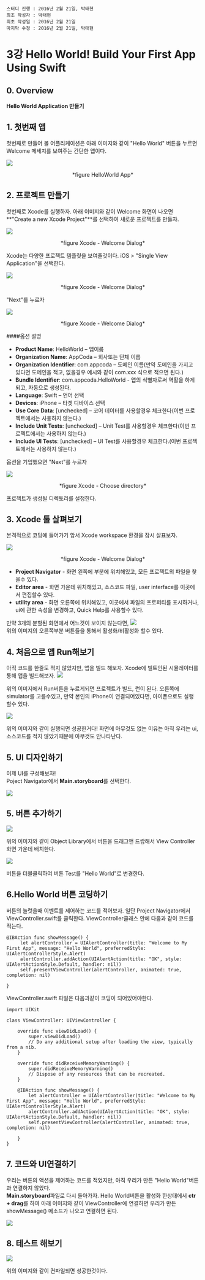 ```
스터디 진행 : 2016년 2월 21일, 박태현
최조 작성자 : 박태현
최초 작성일 : 2016년 2월 21일
마지막 수정 : 2016년 2월 21일, 박태현
```

# 3강 Hello World! Build Your First App Using Swift

## 0. Overview
**Hello World Application 만들기**

## 1. 첫번째 앱
첫번째로 만들어 볼 어플리케이션은 아래 이미지와 같이 "Hello World" 버튼을 누르면Welcome 메세지를 보여주는 간단한 앱이다.

![](http://www.appcoda.com/learnswift/images/chapter-1/helloworld-1.png)
<br>
<center>
*figure HelloWorld App*
</center>

## 2. 프로젝트 만들기
첫번째로 Xcode를 실행하자. 아래 이미지와 같이 Welcome 화면이 나오면 **"Create a new Xcode Project"**를 선택하여 새로운 프로젝트를 만들자.

![](http://www.appcoda.com/learnswift/images/chapter-1/helloworld-2.png)
<br>
<center>
*figure Xcode - Welcome Dialog*
</center>

Xcode는 다양한 프로젝트 템플릿을 보여줄것이다. iOS > "Single View Application"을 선택한다.

![](http://www.appcoda.com/learnswift/images/chapter-1/helloworld-3.png)
<br>
<center>
*figure Xcode - Welcome Dialog*
</center>

"Next"를 누르자

![](http://www.appcoda.com/learnswift/images/chapter-1/helloworld-4.png)
<br>
<center>
*figure Xcode - Welcome Dialog*
</center>

####옵션 설명
* **Product Name**: HelloWorld – 앱이름
* **Organization Name**: AppCoda – 회사또는 단체 이름
* **Organization Identifier**: com.appcoda – 도메인 이름(만약 도메인을 가지고 있다면 도메인을 적고, 없을경우 예시와 같이 com.xxx 식으로 적으면 된다.)
* **Bundle Identifier**: com.appcoda.HelloWorld - 앱의 식별자로써 역활을 하게되고, 자동으로 생성된다.
* **Language**: Swift – 언어 선택
* **Devices**: iPhone – 타겟 디바이스 선택
* **Use Core Data**: [unchecked] – 코어 데이터를 사용할경우 체크한다(이번 프로젝트에서는 사용하지 않는다.)
* **Include Unit Tests**: [unchecked] – Unit Test를 사용할경우 체크한다(이번 프로젝트에서는 사용하지 않는다.)
* **Include UI Tests**: [unchecked] – UI Test를 사용할경우 체크한다.(이번 프로젝트에서는 사용하지 않는다.)

옵션을 기입했으면 "Next"를 누르자

![](http://www.appcoda.com/learnswift/images/chapter-1/helloworld-5.png)
<br>
<center>
*figure Xcode - Choose directory*
</center>

프로젝트가 생성될 디렉토리를 설정한다.

## 3. Xcode 툴 살펴보기
본격적으로 코딩에 들어가기 앞서 Xcode workspace 환경을 잠시 살표보자.

![](http://www.appcoda.com/learnswift/images/chapter-1/helloworld-7.png)
<br>
<center>
*figure Xcode - Welcome Dialog*
</center>

* **Project Navigator** - 화면 왼쪽에 부분에 위치해있고, 모든 프로젝트의 파일을 찾을수 있다.
* **Editor area** - 화면 가운데 위치해있고, 소스코드 파일, user interface를 이곳에서 편집할수 있다.
* **utility area** - 화면 오른쪽에 위치해있고, 이곳에서 파일의 프로퍼티를 표시하거나, ui에 관한 속성을 변경하고, Quick Help를 사용할수 있다.

만약 3개의 분할된 화면에서 어느것이 보이지 않는다면,
![](http://www.appcoda.com/learnswift/images/chapter-1/helloworld-9.png)
<br>
위의 이미지의 오른쪽부분 버튼들을 통해서 활성화/비활성화 할수 있다.

## 4. 처음으로 앱 Run해보기
아직 코드를 한줄도 적지 않았지만, 앱을 빌드 해보자. Xcode에 빌트인된 시뮬레이터를 통해 앱을 빌드해보자.
![](http://www.appcoda.com/learnswift/images/chapter-1/helloworld-10.png)
<br>

위의 이미지에서 Run버튼을 누르게되면 프로젝트가 빌드, 런이 된다. 오른쪽에 simulator를 고를수있고, 만약 본인의 iPhone이 연결되어있다면, 아이폰으로도 실행 할수 있다.

![](http://www.appcoda.com/learnswift/images/chapter-1/helloworld-11.png)
<br>

위의 이미지와 같이 실행되면 성공한거다! 화면에 아무것도 없는 이유는 아직 우리는 ui, 소스코드를 적지 않았기때문에 아무것도 안나타난다.

## 5. UI 디자인하기
이제 UI를 구성해보자!
<br>
Poject Navigator에서 **Main.storyboard**를 선택한다.

![](http://www.appcoda.com/learnswift/images/chapter-1/helloworld-12.png)
<br>

## 5. 버튼 추가하기

![](http://www.appcoda.com/learnswift/images/chapter-1/helloworld-15.png)
<br>

위의 이미지와 같이 Object Library에서 버튼을 드래그앤 드랍해서 View Controller 화면 가운데 배치한다.

![](http://www.appcoda.com/learnswift/images/chapter-1/helloworld-16.png)
<br>

버튼을 더블클릭하여 버튼 Test를 "Hello World"로 변경한다.

## 6.Hello World 버튼 코딩하기
버튼의 눌럿을때 이벤트를 제어하는 코드를 적어보자.
일단 Project Navigator에서 ViewController.swift를 클릭한다.
ViewController클래스 안에 다음과 같이 코드를 적는다.

```
@IBAction func showMessage() {
     let alertController = UIAlertController(title: "Welcome to My First App", message: "Hello World", preferredStyle: UIAlertControllerStyle.Alert)
     alertController.addAction(UIAlertAction(title: "OK", style: UIAlertActionStyle.Default, handler: nil))
     self.presentViewController(alertController, animated: true, completion: nil)

}
```

ViewController.swift 파일은 다음과같이 코딩이 되어있어야한다.

```
import UIKit

class ViewController: UIViewController {

    override func viewDidLoad() {
        super.viewDidLoad()
        // Do any additional setup after loading the view, typically from a nib.
    }

    override func didReceiveMemoryWarning() {
        super.didReceiveMemoryWarning()
        // Dispose of any resources that can be recreated.
    }

    @IBAction func showMessage() {
        let alertController = UIAlertController(title: "Welcome to My First App", message: "Hello World", preferredStyle: UIAlertControllerStyle.Alert)
        alertController.addAction(UIAlertAction(title: "OK", style: UIAlertActionStyle.Default, handler: nil))
        self.presentViewController(alertController, animated: true, completion: nil)

    }
}
```
## 7. 코드와 UI연결하기
우리는 버튼의 액션을 제어하는 코드를 적었지만, 아직 우리가 만든 "Hello World"버튼과 연결하지 않았다.
<br>
**Main.storyboard**파일로 다시 돌아가자.
Hello World버튼을 활성화 한상태에서 **ctr + drag**를 하여 아래 이미지와 같이 ViewController에 연결하면 우리가 만든 showMessage() 메소드가 나오고 연결하면 된다.

![](http://www.appcoda.com/learnswift/images/chapter-1/helloworld-18.png)
<br>


## 8. 테스트 해보기

![](http://www.appcoda.com/learnswift/images/chapter-1/helloworld-19.png)
<br>

위의 이미지와 같이 컨파일되면 성공한것이다.

